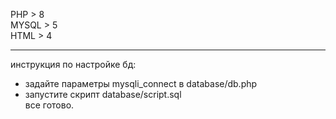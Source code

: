 PHP > 8<br>
MYSQL > 5<br>
HTML > 4<hr>
инструкция по настройке бд:<br>
* задайте параметры mysqli_connect в database/db.php
* запустите скрипт database/script.sql<br>
все готово.
